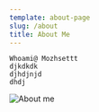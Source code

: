 ```yaml
---
template: about-page
slug: /about
title: About Me
---
```

```
Whoami@ Mozhsettt
djkdkdk
djhdjnjd
dhdj
```

![About me](/assets/whoami_1_-removebg.png)